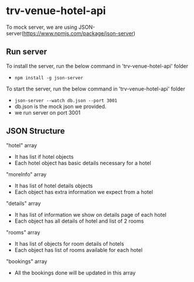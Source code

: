 # trv-venue-hotel-api

To mock server, we are using JSON-server(https://www.npmjs.com/package/json-server)

## Run server
To install the server, run the below command in 'trv-venue-hotel-api' folder
   - ```npm install -g json-server```

To start the server, run the below command in 'trv-venue-hotel-api' folder
  - ```json-server --watch db.json --port 3001```
  - db.json is the mock json we provided.
  - we run server on port 3001

## JSON Structure
"hotel" array
 - It has list if hotel objects
 - Each hotel object has basic details necessary for a hotel

"moreInfo" array
 - It has list of hotel details objects
 - Each object has extra information we expect from a hotel

"details" array
 - It has list of information we show on details page of each hotel
 - Each object has all details of hotel and list of 2 rooms

"rooms" array
 - It has list of objects for room details of hotels
 - Each object has list of rooms available for each hotel

"bookings" array
 - All the bookings done will be updated in this array
